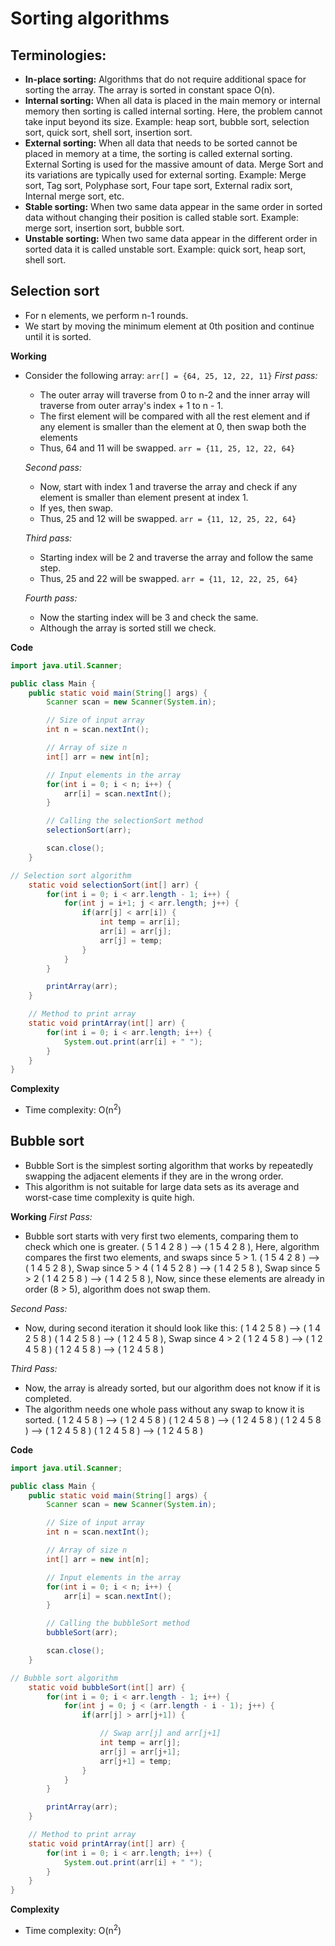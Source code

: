 # Sorting algorithms

## Terminologies:

- **In-place sorting:** Algorithms that do not require additional space for sorting the array. The array is sorted in constant space O(n).
- **Internal sorting:** When all data is placed in the main memory or internal memory then sorting is called internal sorting. Here, the problem cannot take input beyond its size. Example: heap sort, bubble sort, selection sort, quick sort, shell sort, insertion sort.
- **External sorting:** When all data that needs to be sorted cannot be placed in memory at a time, the sorting is called external sorting. External Sorting is used for the massive amount of data. Merge Sort and its variations are typically used for external sorting. Example: Merge sort, Tag sort, Polyphase sort, Four tape sort, External radix sort, Internal merge sort, etc.
- **Stable sorting:** When two same data appear in the same order in sorted data without changing their position is called stable sort. Example: merge sort, insertion sort, bubble sort.
- **Unstable sorting:** When two same data appear in the different order in sorted data it is called unstable sort. Example: quick sort, heap sort, shell sort.

## Selection sort

- For n elements, we perform n-1 rounds.
- We start by moving the minimum element at 0th position and continue until it is sorted.

**Working**

- Consider the following array: `arr[] = {64, 25, 12, 22, 11}`
  _First pass:_

  - The outer array will traverse from 0 to n-2 and the inner array will traverse from outer array's index + 1 to n - 1.
  - The first element will be compared with all the rest element and if any element is smaller than the element at 0, then swap both the elements
  - Thus, 64 and 11 will be swapped.
    `arr = {11, 25, 12, 22, 64}`

  _Second pass:_

  - Now, start with index 1 and traverse the array and check if any element is smaller than element present at index 1.
  - If yes, then swap.
  - Thus, 25 and 12 will be swapped.
    `arr = {11, 12, 25, 22, 64}`

  _Third pass:_

  - Starting index will be 2 and traverse the array and follow the same step.
  - Thus, 25 and 22 will be swapped.
    `arr = {11, 12, 22, 25, 64}`

  _Fourth pass:_

  - Now the starting index will be 3 and check the same.
  - Although the array is sorted still we check.

**Code**

```java
import java.util.Scanner;

public class Main {
	public static void main(String[] args) {
		Scanner scan = new Scanner(System.in);

		// Size of input array
		int n = scan.nextInt();

		// Array of size n
		int[] arr = new int[n];

		// Input elements in the array
		for(int i = 0; i < n; i++) {
			arr[i] = scan.nextInt();
		}

		// Calling the selectionSort method
		selectionSort(arr);

		scan.close();
	}

// Selection sort algorithm
	static void selectionSort(int[] arr) {
		for(int i = 0; i < arr.length - 1; i++) {
			for(int j = i+1; j < arr.length; j++) {
				if(arr[j] < arr[i]) {
					int temp = arr[i];
					arr[i] = arr[j];
					arr[j] = temp;
				}
			}
		}

		printArray(arr);
	}

	// Method to print array
	static void printArray(int[] arr) {
		for(int i = 0; i < arr.length; i++) {
			System.out.print(arr[i] + " ");
		}
	}
}
```

**Complexity**

- Time complexity: O(n<sup>2</sup>)

## Bubble sort

- Bubble Sort is the simplest sorting algorithm that works by repeatedly swapping the adjacent elements if they are in the wrong order.
- This algorithm is not suitable for large data sets as its average and worst-case time complexity is quite high.

**Working**
_First Pass:_

- Bubble sort starts with very first two elements, comparing them to check which one is greater.
  ( 5 1 4 2 8 ) –> ( 1 5 4 2 8 ), Here, algorithm compares the first two elements, and swaps since 5 > 1.
  ( 1 5 4 2 8 ) –> ( 1 4 5 2 8 ), Swap since 5 > 4
  ( 1 4 5 2 8 ) –> ( 1 4 2 5 8 ), Swap since 5 > 2
  ( 1 4 2 5 8 ) –> ( 1 4 2 5 8 ), Now, since these elements are already in order (8 > 5), algorithm does not swap them.

_Second Pass:_

- Now, during second iteration it should look like this:
  ( 1 4 2 5 8 ) –> ( 1 4 2 5 8 )
  ( 1 4 2 5 8 ) –> ( 1 2 4 5 8 ), Swap since 4 > 2
  ( 1 2 4 5 8 ) –> ( 1 2 4 5 8 )
  ( 1 2 4 5 8 ) –> ( 1 2 4 5 8 )

_Third Pass:_

- Now, the array is already sorted, but our algorithm does not know if it is completed.
- The algorithm needs one whole pass without any swap to know it is sorted.
  ( 1 2 4 5 8 ) –> ( 1 2 4 5 8 )
  ( 1 2 4 5 8 ) –> ( 1 2 4 5 8 )
  ( 1 2 4 5 8 ) –> ( 1 2 4 5 8 )
  ( 1 2 4 5 8 ) –> ( 1 2 4 5 8 )

**Code**

```java
import java.util.Scanner;

public class Main {
	public static void main(String[] args) {
		Scanner scan = new Scanner(System.in);

		// Size of input array
		int n = scan.nextInt();

		// Array of size n
		int[] arr = new int[n];

		// Input elements in the array
		for(int i = 0; i < n; i++) {
			arr[i] = scan.nextInt();
		}

		// Calling the bubbleSort method
		bubbleSort(arr);

		scan.close();
	}

// Bubble sort algorithm
	static void bubbleSort(int[] arr) {
		for(int i = 0; i < arr.length - 1; i++) {
			for(int j = 0; j < (arr.length - i - 1); j++) {
				if(arr[j] > arr[j+1]) {

					// Swap arr[j] and arr[j+1]
					int temp = arr[j];
					arr[j] = arr[j+1];
					arr[j+1] = temp;
				}
			}
		}

		printArray(arr);
	}

	// Method to print array
	static void printArray(int[] arr) {
		for(int i = 0; i < arr.length; i++) {
			System.out.print(arr[i] + " ");
		}
	}
}
```

**Complexity**

- Time complexity: O(n<sup>2</sup>)
